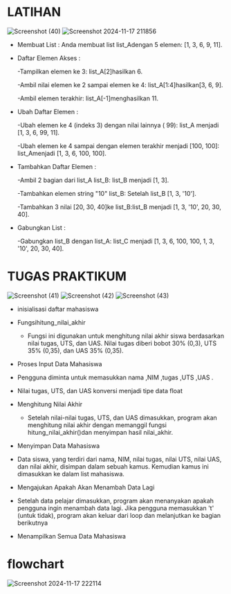 # LATIHAN
![Screenshot (40)](https://github.com/user-attachments/assets/a68b8c0e-e632-4401-bdc7-981be0a77268)
![Screenshot 2024-11-17 211856](https://github.com/user-attachments/assets/8d7ae3b5-e0d2-4ecf-9e74-8094097f0648) 

- Membuat List : Anda membuat list list_Adengan 5 elemen: [1, 3, 6, 9, 11].

- Daftar Elemen Akses :
  
  -Tampilkan elemen ke 3: list_A[2]hasilkan 6.
  
  -Ambil nilai elemen ke 2 sampai elemen ke 4: list_A[1:4]hasilkan[3, 6, 9].
  
  -Ambil elemen terakhir: list_A[-1]menghasilkan 11.

- Ubah Daftar Elemen :
  
  -Ubah elemen ke 4 (indeks 3) dengan nilai lainnya ( 99): list_A menjadi [1, 3, 6, 99, 11].
  
  -Ubah elemen ke 4 sampai dengan elemen terakhir menjadi [100, 100]: list_Amenjadi [1, 3, 6, 100, 100].

- Tambahkan Daftar Elemen :
  
  -Ambil 2 bagian dari list_A list_B: list_B menjadi [1, 3].
  
  -Tambahkan elemen string "10" list_B: Setelah list_B [1, 3, '10'].
  
  -Tambahkan 3 nilai [20, 30, 40]ke list_B:list_B menjadi [1, 3, '10', 20, 30, 40].
  
- Gabungkan List :
  
  -Gabungkan list_B dengan list_A: list_C menjadi [1, 3, 6, 100, 100, 1, 3, '10', 20, 30, 40].

# TUGAS PRAKTIKUM
![Screenshot (41)](https://github.com/user-attachments/assets/2261d64e-1a0d-4bfc-8c33-15ce412aae0d)
![Screenshot (42)](https://github.com/user-attachments/assets/f3b055f9-c237-4daf-8f58-646a503eaa38)
![Screenshot (43)](https://github.com/user-attachments/assets/f73f22c8-6825-45a6-bc9c-326a20fe48be)

- inisialisasi daftar mahasiswa
  
- Fungsihitung_nilai_akhir
  - Fungsi ini digunakan untuk menghitung nilai akhir siswa berdasarkan nilai tugas, UTS, dan UAS. Nilai tugas diberi bobot 30% (0,3), UTS 35% (0,35), dan UAS 35% (0,35).
    
-  Proses Input Data Mahasiswa
  
  - Pengguna diminta untuk memasukkan nama ,NIM ,tugas ,UTS ,UAS .
    
  - Nilai tugas, UTS, dan UAS konversi menjadi tipe data float
    
- Menghitung Nilai Akhir
  - Setelah nilai-nilai tugas, UTS, dan UAS dimasukkan, program akan menghitung nilai akhir dengan memanggil fungsi hitung_nilai_akhir()dan menyimpan hasil nilai_akhir.
    
- Menyimpan Data Mahasiswa
 - Data siswa, yang terdiri dari nama, NIM, nilai tugas, nilai UTS, nilai UAS, dan nilai akhir, disimpan dalam sebuah kamus. Kemudian kamus ini dimasukkan ke dalam list         mahasiswa.
    
-  Mengajukan Apakah Akan Menambah Data Lagi
  - Setelah data pelajar dimasukkan, program akan menanyakan apakah pengguna ingin menambah data lagi. Jika pengguna memasukkan 't' (untuk tidak), program akan keluar dari       loop dan melanjutkan ke bagian berikutnya
    
- Menampilkan Semua Data Mahasiswa

# flowchart
![Screenshot 2024-11-17 222114](https://github.com/user-attachments/assets/f5a93723-13b2-428e-a122-28029abbe164)


